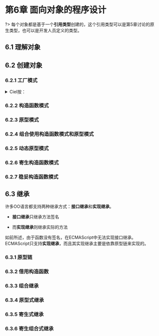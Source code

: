# 第6章 面向对象的程序设计

?> 每个对象都是基于一个**引用类型**创建的，这个引用类型可以是第5章讨论的原生类型，也可以是开发人员定义的类型。

## 6.1 理解对象

## 6.2 创建对象

### 6.2.1 工厂模式

<details>
<summary>Ciel按：</summary>

小小的参考：[工厂模式](/设计模式/HeadFirst设计模式/4_工厂模式.md)
</details>



### 6.2.2 构造函数模式

### 6.2.3 原型模式

### 6.2.4 组合使用构造函数模式和原型模式

### 6.2.5 动态原型模式

### 6.2.6 寄生构造函数模式

### 6.2.7 稳妥构造函数模式

## 6.3 继承

许多OO语言都支持两种继承方式：**接口继承**和**实现继承**。

- **接口继承**只继承方法签名

- 而**实现继承**则继承实际的方法

如前所述，由于函数没有签名，在ECMAScript中无法实现接口继承。ECMAScript只支持**实现继承**，而且其实现继承主要是依靠原型链来实现的。

### 6.3.1 原型链

### 6.3.2 借用构造函数

### 6.3.3 组合继承

### 6.3.4 原型式继承

### 6.3.5 寄生式继承

### 6.3.6 寄生组合式继承

